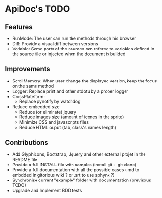 ApiDoc's TODO
=============

Features
--------
* RunMode: The user can run the methods through his browser
* Diff: Provide a visual diff between versions
* Variable: Some parts of the sources can refered to variables defined in the source file or injected when the document is builded


Improvements
------------
* ScrollMemory: When user change the displayed version, keep the focus on the same method
* Logger: Replace print and other stdotu by a proper logger
* CrossPlateform:
    * Replace pynotify by watchdog
* Reduce embedded size
    * Reduce (or eliminate) jquery
    * Reduce images size (amount of icones in the sprite)
    * Minimize CSS and javascripts files
    * Reduce HTML ouput (tab, class's names length)


Contributions
-------------
* Add Glyphicons, Bootstrap, Jquery and other external projet in the README file
* Provide a full INSTALL file with samples (install git + git clone)
* Provide a full documentation with all the possible cases (.md to embdded in gitorious wiki ? or .srt to use sphynx ?)
* Synchronise current "example" folder with documentation (previsous TODO)
* Upgrade and Implement BDD tests
